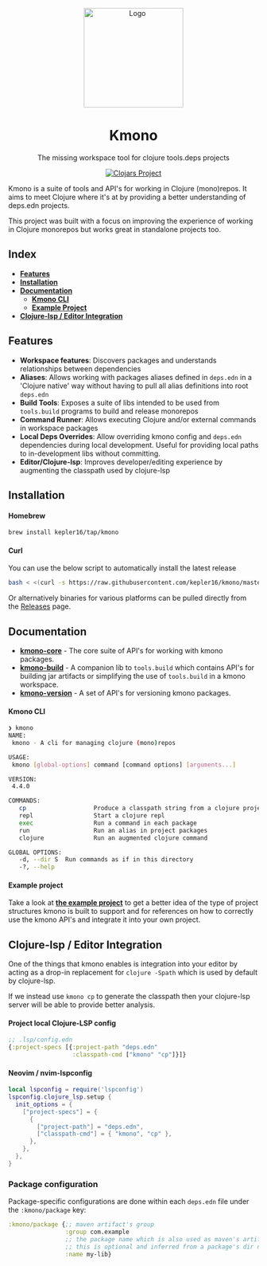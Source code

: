 <div align="center">
  <p>
    <img 
      src="https://github.com/user-attachments/assets/4f98b4d2-adcf-412f-bba5-1dbba43604a8"
      align="center"
      alt="Logo"
      height="200px"
    />
  </p>

  <h1>Kmono</h1>

  <p>
    The missing workspace tool for clojure tools.deps projects
  </p>

  [![Clojars Project](https://img.shields.io/clojars/v/com.kepler16/kmono-core.svg)](https://clojars.org/com.kepler16/kmono-core)
</div>

Kmono is a suite of tools and API's for working in Clojure (mono)repos. It aims to meet Clojure where it's at by
providing a better understanding of deps.edn projects.

This project was built with a focus on improving the experience of working in Clojure monorepos but works great in
standalone projects too.

## Index

+ **[Features](#features)**
+ **[Installation](#installation)**
+ **[Documentation](#Documentation)**
  + **[Kmono CLI](#kmono-cli)**
  + **[Example Project](#example-project)**
+ **[Clojure-lsp / Editor Integration](#clojure-lsp--editor-integration)**

## Features

- **Workspace features**: Discovers packages and understands relationships between dependencies
- **Aliases**: Allows working with packages aliases defined in `deps.edn` in a 'Clojure native' way without having to
pull all alias definitions into root `deps.edn`
- **Build Tools**: Exposes a suite of libs intended to be used from `tools.build` programs to build and release
monorepos
- **Command Runner**: Allows executing Clojure and/or external commands in workspace packages
- **Local Deps Overrides**: Allow overriding kmono config and `deps.edn` dependencies during local development. Useful
for providing local paths to in-development libs without committing.
- **Editor/Clojure-lsp**: Improves developer/editing experience by augmenting the classpath used by clojure-lsp

## Installation

#### Homebrew

```bash
brew install kepler16/tap/kmono
```

#### Curl

You can use the below script to automatically install the latest release

```bash
bash < <(curl -s https://raw.githubusercontent.com/kepler16/kmono/master/install.sh)
```

Or alternatively binaries for various platforms can be pulled directly from the
[Releases](https://github.com/kepler16/kmono/releases) page.

## Documentation

+ **[kmono-core](https://cljdoc.org/d/com.kepler16/kmono-core)** - The core suite of API's for working with kmono
packages.
+ **[kmono-build](https://cljdoc.org/d/com.kepler16/kmono-build)** - A companion lib to `tools.build` which contains
API's for building jar artifacts or simplifying the use of `tools.build` in a kmono workspace.
+ **[kmono-version](https://cljdoc.org/d/com.kepler16/kmono-version)** - A set of API's for versioning kmono packages.

#### Kmono CLI

```bash
❯ kmono
NAME:
 kmono - A cli for managing clojure (mono)repos

USAGE:
 kmono [global-options] command [command options] [arguments...]

VERSION:
 4.4.0

COMMANDS:
   cp                   Produce a classpath string from a clojure project
   repl                 Start a clojure repl
   exec                 Run a command in each package
   run                  Run an alias in project packages
   clojure              Run an augmented clojure command

GLOBAL OPTIONS:
   -d, --dir S  Run commands as if in this directory
   -?, --help
```

#### Example project

Take a look at **[the example project](./examples/workspace/)** to get a better idea of the type of project
structures kmono is built to support and for references on how to correctly use the kmono API's and integrate it into
your own project.

## Clojure-lsp / Editor Integration

One of the things that kmono enables is integration into your editor by acting as a drop-in replacement for `clojure
-Spath` which is used by default by clojure-lsp.

If we instead use `kmono cp` to generate the classpath then your clojure-lsp server will be able to provide better
analysis.

#### Project local Clojure-LSP config

```clojure
;; .lsp/config.edn
{:project-specs [{:project-path "deps.edn"
                  :classpath-cmd ["kmono" "cp"]}]}
```

#### Neovim / nvim-lspconfig

```lua
local lspconfig = require('lspconfig')
lspconfig.clojure_lsp.setup {
  init_options = {
    ["project-specs"] = {
      {
        ["project-path"] = "deps.edn",
        ["classpath-cmd"] = { "kmono", "cp" },
      },
    },
  },
}
```

### Package configuration

Package-specific configurations are done within each `deps.edn` file under the `:kmono/package` key:

```clj
:kmono/package {;; maven artifact's group
                :group com.example
                ;; the package name which is also used as maven's artifactId
                ;; this is optional and inferred from a package's dir name
                :name my-lib}
```
